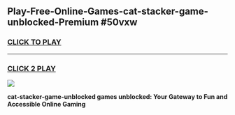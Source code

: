 
## Play-Free-Online-Games-cat-stacker-game-unblocked-Premium #50vxw
<h3>
<a href="https://premium.freeplayer.one?title=cat-stacker-game-unblocked&ref=8M">CLICK TO PLAY</a></h3>
<hr>

<h3>
<a href="https://premium.freeplayer.one?title=cat-stacker-game-unblocked&ref=8M">CLICK 2 PLAY</a>
  
</h3>

<a href="https://premium.freeplayer.one?title=cat-stacker-game-unblocked&ref=8M"><img src="https://clearcache.store/games.png"></a>


**cat-stacker-game-unblocked games unblocked: Your Gateway to Fun and Accessible Online Gaming**
